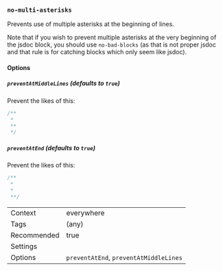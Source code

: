 ### `no-multi-asterisks`

Prevents use of multiple asterisks at the beginning of lines.

Note that if you wish to prevent multiple asterisks at the very beginning of
the jsdoc block, you should use `no-bad-blocks` (as that is not proper jsdoc
and that rule is for catching blocks which only seem like jsdoc).

#### Options

##### `preventAtMiddleLines` (defaults to `true`)

Prevent the likes of this:

```js
/**
 *
 **
 */
```

##### `preventAtEnd` (defaults to `true`)

Prevent the likes of this:

```js
/**
 *
 *
 **/
```

|||
|---|---|
|Context|everywhere|
|Tags|(any)|
|Recommended|true|
|Settings||
|Options|`preventAtEnd`, `preventAtMiddleLines`|

<!-- assertions noMultiAsterisks -->
